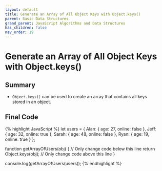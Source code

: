 ```yaml
---
layout: default
title: Generate an Array of All Object Keys with Object.keys()
parent: Basic Data Structures
grand_parent: JavaScript Algorithms and Data Structures
has_children: false
nav_order: 19
---
```

# Generate an Array of All Object Keys with Object.keys()
## Summary
- `Object.keys()` can be used to create an array that contains all keys stored in an object.

## Final Code

{% highlight JavaScript %}
let users = {
  Alan: {
    age: 27,
    online: false
  },
  Jeff: {
    age: 32,
    online: true
  },
  Sarah: {
    age: 48,
    online: false
  },
  Ryan: {
    age: 19,
    online: true
  }
};

function getArrayOfUsers(obj) {
  // Only change code below this line
  return Object.keys(obj);
  // Only change code above this line
}

console.log(getArrayOfUsers(users));
{% endhighlight %}